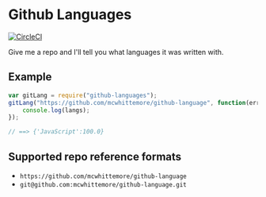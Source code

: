 # Github Languages

[![CircleCI](https://circleci.com/gh/mcwhittemore/github-language.svg?style=svg)](https://circleci.com/gh/mcwhittemore/github-language)

Give me a repo and I'll tell you what languages it was written with.

## Example

```js
var gitLang = require("github-languages");
gitLang("https://github.com/mcwhittemore/github-language", function(err, langs){
	console.log(langs);
});

// ==> {'JavaScript':100.0}
```

## Supported repo reference formats

* `https://github.com/mcwhittemore/github-language`
* `git@github.com:mcwhittemore/github-language.git`
